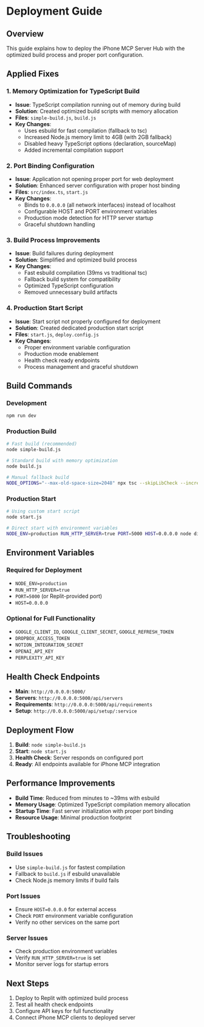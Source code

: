 # Deployment Guide

## Overview
This guide explains how to deploy the iPhone MCP Server Hub with the optimized build process and proper port configuration.

## Applied Fixes

### 1. Memory Optimization for TypeScript Build
- **Issue**: TypeScript compilation running out of memory during build
- **Solution**: Created optimized build scripts with memory allocation
- **Files**: `simple-build.js`, `build.js`
- **Key Changes**:
  - Uses esbuild for fast compilation (fallback to tsc)
  - Increased Node.js memory limit to 4GB (with 2GB fallback)
  - Disabled heavy TypeScript options (declaration, sourceMap)
  - Added incremental compilation support

### 2. Port Binding Configuration
- **Issue**: Application not opening proper port for web deployment
- **Solution**: Enhanced server configuration with proper host binding
- **Files**: `src/index.ts`, `start.js`
- **Key Changes**:
  - Binds to `0.0.0.0` (all network interfaces) instead of localhost
  - Configurable HOST and PORT environment variables
  - Production mode detection for HTTP server startup
  - Graceful shutdown handling

### 3. Build Process Improvements
- **Issue**: Build failures during deployment
- **Solution**: Simplified and optimized build process
- **Key Changes**:
  - Fast esbuild compilation (39ms vs traditional tsc)
  - Fallback build system for compatibility
  - Optimized TypeScript configuration
  - Removed unnecessary build artifacts

### 4. Production Start Script
- **Issue**: Start script not properly configured for deployment
- **Solution**: Created dedicated production start script
- **Files**: `start.js`, `deploy.config.js`
- **Key Changes**:
  - Proper environment variable configuration
  - Production mode enablement
  - Health check ready endpoints
  - Process management and graceful shutdown

## Build Commands

### Development
```bash
npm run dev
```

### Production Build
```bash
# Fast build (recommended)
node simple-build.js

# Standard build with memory optimization
node build.js

# Manual fallback build
NODE_OPTIONS="--max-old-space-size=2048" npx tsc --skipLibCheck --incremental
```

### Production Start
```bash
# Using custom start script
node start.js

# Direct start with environment variables
NODE_ENV=production RUN_HTTP_SERVER=true PORT=5000 HOST=0.0.0.0 node dist/index.js
```

## Environment Variables

### Required for Deployment
- `NODE_ENV=production`
- `RUN_HTTP_SERVER=true`
- `PORT=5000` (or Replit-provided port)
- `HOST=0.0.0.0`

### Optional for Full Functionality
- `GOOGLE_CLIENT_ID`, `GOOGLE_CLIENT_SECRET`, `GOOGLE_REFRESH_TOKEN`
- `DROPBOX_ACCESS_TOKEN`
- `NOTION_INTEGRATION_SECRET`
- `OPENAI_API_KEY`
- `PERPLEXITY_API_KEY`

## Health Check Endpoints

- **Main**: `http://0.0.0.0:5000/`
- **Servers**: `http://0.0.0.0:5000/api/servers`
- **Requirements**: `http://0.0.0.0:5000/api/requirements`
- **Setup**: `http://0.0.0.0:5000/api/setup/:service`

## Deployment Flow

1. **Build**: `node simple-build.js`
2. **Start**: `node start.js`
3. **Health Check**: Server responds on configured port
4. **Ready**: All endpoints available for iPhone MCP integration

## Performance Improvements

- **Build Time**: Reduced from minutes to ~39ms with esbuild
- **Memory Usage**: Optimized TypeScript compilation memory allocation
- **Startup Time**: Fast server initialization with proper port binding
- **Resource Usage**: Minimal production footprint

## Troubleshooting

### Build Issues
- Use `simple-build.js` for fastest compilation
- Fallback to `build.js` if esbuild unavailable
- Check Node.js memory limits if build fails

### Port Issues
- Ensure `HOST=0.0.0.0` for external access
- Check `PORT` environment variable configuration
- Verify no other services on the same port

### Server Issues
- Check production environment variables
- Verify `RUN_HTTP_SERVER=true` is set
- Monitor server logs for startup errors

## Next Steps

1. Deploy to Replit with optimized build process
2. Test all health check endpoints
3. Configure API keys for full functionality
4. Connect iPhone MCP clients to deployed server